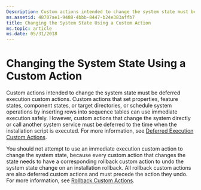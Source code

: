 ```yaml
---
Description: Custom actions intended to change the system state must be deferred execution custom actions.
ms.assetid: 48707ae1-9488-4bbb-8447-b24e383affb7
title: Changing the System State Using a Custom Action
ms.topic: article
ms.date: 05/31/2018
---
```


# Changing the System State Using a Custom Action

Custom actions intended to change the system state must be deferred execution custom actions. Custom actions that set properties, feature states, component states, or target directories, or schedule system operations by inserting rows into sequence tables can use immediate execution safely. However, custom actions that change the system directly or call another system service must be deferred to the time when the installation script is executed. For more information, see [Deferred Execution Custom Actions](deferred-execution-custom-actions.md).

You should not attempt to use an immediate execution custom action to change the system state, because every custom action that changes the state needs to have a corresponding rollback custom action to undo the system state change on an installation rollback. All rollback custom actions are also deferred custom actions and must precede the action they undo. For more information, see [Rollback Custom Actions](rollback-custom-actions.md).

 

 



